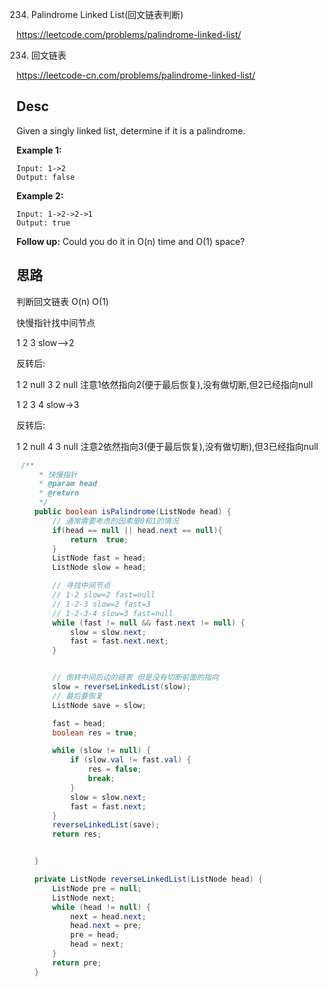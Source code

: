 234. Palindrome Linked List(回文链表判断)

<https://leetcode.com/problems/palindrome-linked-list/>

234. 回文链表

<https://leetcode-cn.com/problems/palindrome-linked-list/>

## Desc

Given a singly linked list, determine if it is a palindrome.

**Example 1:**

```
Input: 1->2
Output: false
```

**Example 2:**

```
Input: 1->2->2->1
Output: true
```

**Follow up:**
Could you do it in O(n) time and O(1) space?


## 思路


判断回文链表 O(n) O(1)


快慢指针找中间节点 

1 2 3  slow—>2 

反转后:   

  1 2 null
  3 2 null
  注意1依然指向2(便于最后恢复),没有做切断,但2已经指向null

1 2 3 4  slow->3  

反转后:

  1 2 null
  4 3 null
  注意2依然指向3(便于最后恢复),没有做切断),但3已经指向null
```java
 /**
     * 快慢指针
     * @param head
     * @return
     */
    public boolean isPalindrome(ListNode head) {
        // 通常需要考虑的因素是0和1的情况
        if(head == null || head.next == null){
            return  true;
        }
        ListNode fast = head;
        ListNode slow = head;

        // 寻找中间节点
        // 1-2 slow=2 fast=null
        // 1-2-3 slow=2 fast=3
        // 1-2-3-4 slow=3 fast=null
        while (fast != null && fast.next != null) {
            slow = slow.next;
            fast = fast.next.next;
        }


        // 倒转中间后边的链表 但是没有切断前面的指向
        slow = reverseLinkedList(slow);
        // 最后要恢复
        ListNode save = slow;

        fast = head;
        boolean res = true;

        while (slow != null) {
            if (slow.val != fast.val) {
                res = false;
                break;
            }
            slow = slow.next;
            fast = fast.next;
        }
        reverseLinkedList(save);
        return res;


    }

    private ListNode reverseLinkedList(ListNode head) {
        ListNode pre = null;
        ListNode next;
        while (head != null) {
            next = head.next;
            head.next = pre;
            pre = head;
            head = next;
        }
        return pre;
    }
```
